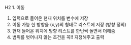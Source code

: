 H2 1. 이동 

1. 입력으로 들어온 현재 위치를 변수에 저장
2. 이동 가능 한 방향을 (x,y)의 형태로 리스트에 저장 (방향 정의)
3. 현재 들어온 위치에 방향 리스트를 한번씩 돌면서 더해줌 
4. 범위를 벗어나지 않는 조건을 꼭!! 지정해주고 출력 
